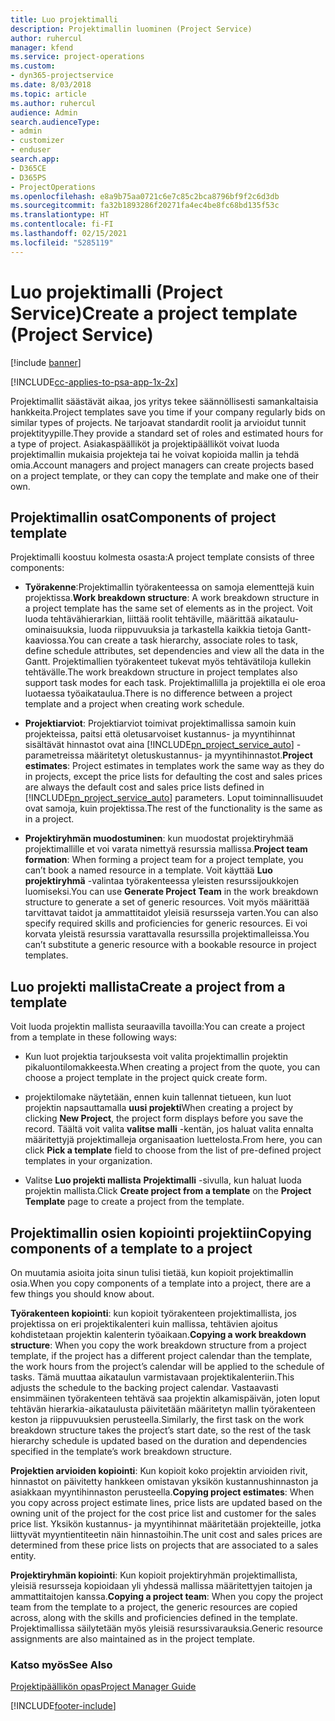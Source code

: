 ```yaml
---
title: Luo projektimalli
description: Projektimallin luominen (Project Service)
author: ruhercul
manager: kfend
ms.service: project-operations
ms.custom:
- dyn365-projectservice
ms.date: 8/03/2018
ms.topic: article
ms.author: ruhercul
audience: Admin
search.audienceType:
- admin
- customizer
- enduser
search.app:
- D365CE
- D365PS
- ProjectOperations
ms.openlocfilehash: e8a9b75aa0721c6e7c85c2bca8796bf9f2c6d3db
ms.sourcegitcommit: fa32b1893286f20271fa4ec4be8fc68bd135f53c
ms.translationtype: HT
ms.contentlocale: fi-FI
ms.lasthandoff: 02/15/2021
ms.locfileid: "5285119"
---
```

# <a name="create-a-project-template-project-service"></a><span data-ttu-id="6fc05-103">Luo projektimalli (Project Service)</span><span class="sxs-lookup"><span data-stu-id="6fc05-103">Create a project template (Project Service)</span></span>

[!include [banner](../includes/psa-now-project-operations.md)]

[!INCLUDE[cc-applies-to-psa-app-1x-2x](../includes/cc-applies-to-psa-app-1x-2x.md)]

<span data-ttu-id="6fc05-104">Projektimallit säästävät aikaa, jos yritys tekee säännöllisesti samankaltaisia hankkeita.</span><span class="sxs-lookup"><span data-stu-id="6fc05-104">Project templates save you time if your company regularly bids on similar types of projects.</span></span> <span data-ttu-id="6fc05-105">Ne tarjoavat standardit roolit ja arvioidut tunnit projektityypille.</span><span class="sxs-lookup"><span data-stu-id="6fc05-105">They provide a standard set of roles and estimated hours for a type of project.</span></span> <span data-ttu-id="6fc05-106">Asiakaspäälliköt ja projektipäälliköt voivat luoda projektimallin mukaisia projekteja tai he voivat kopioida mallin ja tehdä omia.</span><span class="sxs-lookup"><span data-stu-id="6fc05-106">Account managers and project managers can create projects based on a project template, or they can copy the template and make one of their own.</span></span>  
  
## <a name="components-of-project-template"></a><span data-ttu-id="6fc05-107">Projektimallin osat</span><span class="sxs-lookup"><span data-stu-id="6fc05-107">Components of project template</span></span>
 <span data-ttu-id="6fc05-108">Projektimalli koostuu kolmesta osasta:</span><span class="sxs-lookup"><span data-stu-id="6fc05-108">A project template consists of three components:</span></span>  
  
- <span data-ttu-id="6fc05-109">**Työrakenne**:Projektimallin työrakenteessa on samoja elementtejä kuin projektissa.</span><span class="sxs-lookup"><span data-stu-id="6fc05-109">**Work breakdown structure**: A work breakdown structure in a project template has the same set of elements as in the project.</span></span> <span data-ttu-id="6fc05-110">Voit luoda tehtävähierarkian, liittää roolit tehtäville, määrittää aikataulu-ominaisuuksia, luoda riippuvuuksia ja tarkastella kaikkia tietoja Gantt-kaaviossa.</span><span class="sxs-lookup"><span data-stu-id="6fc05-110">You can create a task hierarchy, associate roles to task, define schedule attributes, set dependencies and view all the data in the Gantt.</span></span> <span data-ttu-id="6fc05-111">Projektimallien työrakenteet tukevat myös tehtävätiloja kullekin tehtävälle.</span><span class="sxs-lookup"><span data-stu-id="6fc05-111">The work breakdown structure in project templates also support task modes for each task.</span></span> <span data-ttu-id="6fc05-112">Projektimallilla ja projektilla ei ole eroa luotaessa työaikataulua.</span><span class="sxs-lookup"><span data-stu-id="6fc05-112">There is no difference between a project template and a project when creating work schedule.</span></span>  
  
- <span data-ttu-id="6fc05-113">**Projektiarviot**: Projektiarviot toimivat projektimallissa samoin kuin projekteissa, paitsi että oletusarvoiset kustannus- ja myyntihinnat sisältävät hinnastot ovat aina [!INCLUDE[pn_project_service_auto](../includes/pn-project-service-auto.md)] -parametreissa määritetyt oletuskustannus- ja myyntihinnastot.</span><span class="sxs-lookup"><span data-stu-id="6fc05-113">**Project estimates**: Project estimates in templates work the same way as they do in projects, except the price lists for defaulting the cost and sales prices are always the default cost and sales price lists defined in [!INCLUDE[pn_project_service_auto](../includes/pn-project-service-auto.md)] parameters.</span></span> <span data-ttu-id="6fc05-114">Loput toiminnallisuudet ovat samoja, kuin projektissa.</span><span class="sxs-lookup"><span data-stu-id="6fc05-114">The rest of the functionality is the same as in a project.</span></span>  
  
- <span data-ttu-id="6fc05-115">**Projektiryhmän muodostuminen**: kun muodostat projektiryhmää projektimallille et voi varata nimettyä resurssia mallissa.</span><span class="sxs-lookup"><span data-stu-id="6fc05-115">**Project team formation**: When forming a project team for a project template, you can’t book a named resource in a template.</span></span> <span data-ttu-id="6fc05-116">Voit käyttää **Luo projektiryhmä** -valintaa työrakenteessa yleisten resurssijoukkojen luomiseksi.</span><span class="sxs-lookup"><span data-stu-id="6fc05-116">You can use **Generate Project Team** in the work breakdown structure to generate a set of generic resources.</span></span> <span data-ttu-id="6fc05-117">Voit myös määrittää tarvittavat taidot ja ammattitaidot yleisiä resursseja varten.</span><span class="sxs-lookup"><span data-stu-id="6fc05-117">You can also specify required skills and proficiencies for generic resources.</span></span> <span data-ttu-id="6fc05-118">Ei voi korvata yleistä resurssia varattavalla resurssilla projektimalleissa.</span><span class="sxs-lookup"><span data-stu-id="6fc05-118">You can’t substitute a generic resource with a bookable resource in project templates.</span></span>  
  
## <a name="create-a-project-from-a-template"></a><span data-ttu-id="6fc05-119">Luo projekti mallista</span><span class="sxs-lookup"><span data-stu-id="6fc05-119">Create a project from a template</span></span>  
 <span data-ttu-id="6fc05-120">Voit luoda projektin mallista seuraavilla tavoilla:</span><span class="sxs-lookup"><span data-stu-id="6fc05-120">You can create a project from a template in these following ways:</span></span>  
  
-   <span data-ttu-id="6fc05-121">Kun luot projektia tarjouksesta voit valita projektimallin projektin pikaluontilomakkeesta.</span><span class="sxs-lookup"><span data-stu-id="6fc05-121">When creating a project from the quote, you can choose a project template in the project quick create form.</span></span>  
  
-   <span data-ttu-id="6fc05-122">projektilomake näytetään, ennen kuin tallennat tietueen, kun luot projektin napsauttamalla **uusi projekti**</span><span class="sxs-lookup"><span data-stu-id="6fc05-122">When creating a project by clicking **New Project**, the project form displays before you save the record.</span></span> <span data-ttu-id="6fc05-123">Täältä voit valita **valitse malli** -kentän, jos haluat valita ennalta määritettyjä projektimalleja organisaation luettelosta.</span><span class="sxs-lookup"><span data-stu-id="6fc05-123">From here, you can click **Pick a template** field to choose from the list of pre-defined project templates in your organization.</span></span>  
  
-   <span data-ttu-id="6fc05-124">Valitse **Luo projekti mallista** **Projektimalli** -sivulla, kun haluat luoda projektin mallista.</span><span class="sxs-lookup"><span data-stu-id="6fc05-124">Click **Create project from a template** on the **Project Template** page to create a project from the template.</span></span>  
  
## <a name="copying-components-of-a-template-to-a-project"></a><span data-ttu-id="6fc05-125">Projektimallin osien kopiointi projektiin</span><span class="sxs-lookup"><span data-stu-id="6fc05-125">Copying components of a template to a project</span></span>  
 <span data-ttu-id="6fc05-126">On muutamia asioita joita sinun tulisi tietää, kun kopioit projektimallin osia.</span><span class="sxs-lookup"><span data-stu-id="6fc05-126">When you copy components of a template into a project, there are a few things you should know about.</span></span>  
  
 <span data-ttu-id="6fc05-127">**Työrakenteen kopiointi**: kun kopioit työrakenteen projektimallista, jos projektissa on eri projektikalenteri kuin mallissa, tehtävien ajoitus kohdistetaan projektin kalenterin työaikaan.</span><span class="sxs-lookup"><span data-stu-id="6fc05-127">**Copying a work breakdown structure**: When you copy the work breakdown structure from a project template, if the project has a different project calendar than the template, the work hours from the project’s calendar will be applied to the schedule of tasks.</span></span> <span data-ttu-id="6fc05-128">Tämä muuttaa aikataulun varmistavaan projektikalenteriin.</span><span class="sxs-lookup"><span data-stu-id="6fc05-128">This adjusts the schedule to the backing project calendar.</span></span> <span data-ttu-id="6fc05-129">Vastaavasti ensimmäinen työrakenteen tehtävä saa projektin alkamispäivän, joten loput tehtävän hierarkia-aikataulusta päivitetään määritetyn mallin työrakenteen keston ja riippuvuuksien perusteella.</span><span class="sxs-lookup"><span data-stu-id="6fc05-129">Similarly, the first task on the work breakdown structure takes the project’s start date, so the rest of the task hierarchy schedule is updated based on the duration and dependencies specified in the template’s work breakdown structure.</span></span>  
  
 <span data-ttu-id="6fc05-130">**Projektien arvioiden kopiointi**: Kun kopioit koko projektin arvioiden rivit, hinnastot on päivitetty hankkeen omistavan yksikön kustannushinnaston ja asiakkaan myyntihinnaston perusteella.</span><span class="sxs-lookup"><span data-stu-id="6fc05-130">**Copying project estimates**: When you copy across project estimate lines, price lists are updated based on the owning unit of the project for the cost price list and customer for the sales price list.</span></span> <span data-ttu-id="6fc05-131">Yksikön kustannus- ja myyntihinnat määritetään projekteille, jotka liittyvät myyntientiteetin näin hinnastoihin.</span><span class="sxs-lookup"><span data-stu-id="6fc05-131">The unit cost and sales prices are determined from these price lists on projects that are associated to a sales entity.</span></span>  
  
 <span data-ttu-id="6fc05-132">**Projektiryhmän kopiointi**: Kun kopioit projektiryhmän projektimallista, yleisiä resursseja kopioidaan yli yhdessä mallissa määritettyjen taitojen ja ammattitaitojen kanssa.</span><span class="sxs-lookup"><span data-stu-id="6fc05-132">**Copying a project team**: When you copy the project team from the template to a project, the generic resources are copied across, along with the skills and proficiencies defined in the template.</span></span> <span data-ttu-id="6fc05-133">Projektimallissa säilytetään myös yleisiä resurssivarauksia.</span><span class="sxs-lookup"><span data-stu-id="6fc05-133">Generic resource assignments are also maintained as in the project template.</span></span>  
  
### <a name="see-also"></a><span data-ttu-id="6fc05-134">Katso myös</span><span class="sxs-lookup"><span data-stu-id="6fc05-134">See Also</span></span>  
 [<span data-ttu-id="6fc05-135">Projektipäällikön opas</span><span class="sxs-lookup"><span data-stu-id="6fc05-135">Project Manager Guide</span></span>](../psa/project-manager-guide.md)


[!INCLUDE[footer-include](../includes/footer-banner.md)]